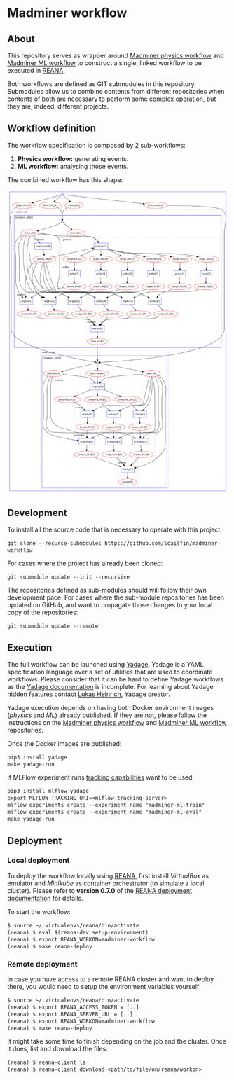 # Madminer workflow


## About
This repository serves as wrapper around [Madminer physics workflow][madminer-workflow-ph]
and [Madminer ML workflow][madminer-workflow-ml] to construct a single, linked workflow
to be executed in [REANA][reana-website].

Both workflows are defined as GIT submodules in this repository. Submodules allow us
to combine contents from different repositories when contents of both are necessary
to perform some complex operation, but they are, indeed, different projects.


## Workflow definition
The workflow specification is composed by 2 sub-workflows:
1. **Physics workflow:** generating events.
2. **ML workflow:** analysing those events.

The combined workflow has this shape:

![image of the workflow](docs/images/workflow-all.png)


## Development
To install all the source code that is necessary to operate with this project:

```shell script
git clone --recurse-submodules https://github.com/scailfin/madminer-workflow
```

For cases where the project has already been cloned:

```shell script
git submodule update --init --recursive
```

The repositories defined as sub-modules should will follow their own development pace.
For cases where the sub-module repositories has been updated on GitHub, and want to propagate
those changes to your local copy of the repositories:

```shell script
git submodule update --remote
```


## Execution
The full workflow can be launched using [Yadage][yadage-repo]. Yadage is a YAML specification
language over a set of utilities that are used to coordinate workflows. Please consider that
it can be hard to define Yadage workflows as the [Yadage documentation][yadage-docs] is incomplete.
For learning about Yadage hidden features contact [Lukas Heinrich][lukas-profile], Yadage creator.

Yadage execution depends on having both Docker environment images (_physics_ and _ML_) already published.
If they are not, please follow the instructions on the [Madminer physics workflow][madminer-workflow-ph]
and [Madminer ML workflow][madminer-workflow-ml] repositories.

Once the Docker images are published:
```shell script
pip3 install yadage
make yadage-run
```

If MLFlow experiment runs [tracking capabilities][mlflow-tracking] want to be used:
```shell script
pip3 install mlflow yadage
export MLFLOW_TRACKING_URI=<mlflow-tracking-server>
mlflow experiments create --experiment-name "madminer-ml-train"
mlflow experiments create --experiment-name "madminer-ml-eval"
make yadage-run
```


## Deployment

### Local deployment
To deploy the workflow locally using [REANA][reana-website], first install _VirtualBox_
as emulator and _Minikube_ as container orchestrator (to simulate a local cluster).
Please refer to **version 0.7.0** of the [REANA deployment documentation][reana-deploy-docs]
for details.

To start the workflow:
```shell script
$ source ~/.virtualenvs/reana/bin/activate
(reana) $ eval $(reana-dev setup-environment)
(reana) $ export REANA_WORKON=madminer-workflow
(reana) $ make reana-deploy
```

### Remote deployment
In case you have access to a remote REANA cluster and want to deploy there,
you would need to setup the environment variables yourself:

```shell script
$ source ~/.virtualenvs/reana/bin/activate
(reana) $ export REANA_ACCESS_TOKEN = [..]
(reana) $ export REANA_SERVER_URL = [..]
(reana) $ export REANA_WORKON=madminer-workflow
(reana) $ make reana-deploy
```

It might take some time to finish depending on the job and the cluster.
Once it does, list and download the files:
```shell script
(reana) $ reana-client ls
(reana) $ reana-client download <path/to/file/on/reana/workon>
```


[lukas-profile]: https://github.com/lukasheinrich
[madminer-workflow-ml]: https://github.com/scailfin/madminer-workflow-ml
[madminer-workflow-ph]: https://github.com/scailfin/madminer-workflow-ph
[mlflow-tracking]: https://www.mlflow.org/docs/latest/tracking.html
[reana-deploy-docs]: http://docs.reana.io/development/deploying-locally/
[reana-website]: http://reanahub.io/
[yadage-repo]: https://github.com/yadage/yadage
[yadage-docs]: https://yadage.readthedocs.io/en/latest/
